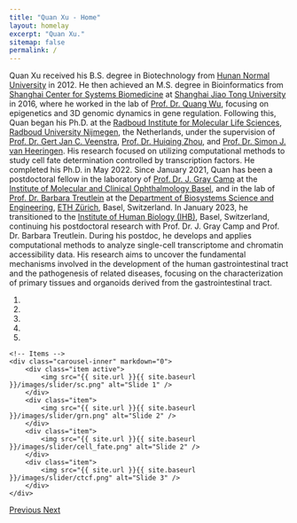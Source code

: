 ```yaml
---
title: "Quan Xu - Home"
layout: homelay
excerpt: "Quan Xu."
sitemap: false
permalink: /
---
```


Quan Xu received his B.S. degree in Biotechnology from [Hunan Normal University](https://english.hunnu.edu.cn/) in 2012. He then achieved an M.S. degree in Bioinformatics from [Shanghai Center for Systems Biomedicine](https://scsb.sjtu.edu.cn/) at [Shanghai Jiao Tong University](https://en.sjtu.edu.cn/) in 2016, where he worked in the lab of [Prof. Dr. Quang Wu](https://scsb.sjtu.edu.cn/Professor/11906.html), focusing on epigenetics and 3D genomic dynamics in gene regulation. Following this, Quan began his Ph.D. at the [Radboud Institute for Molecular Life Sciences](https://www.ru.nl/en/rimls-science), [Radboud University Nijmegen](https://www.ru.nl/en), the Netherlands, under the supervision of [Prof. Dr. Gert Jan C. Veenstra](https://veenstralab.nl/), [Prof. Dr. Huiqing Zhou](https://www.ru.nl/en/departments/radboud-institute-for-molecular-life-sciences-fnwi-deel/molecular-developmental-biology/cell-fate-decisions-epithelial-development-disease-group), and [Prof. Dr. Simon J. van Heeringen](https://www.ru.nl/en/people/heeringen-s-van). His research focused on utilizing computational methods to study cell fate determination controlled by transcription factors. He completed his Ph.D. in May 2022. Since January 2021, Quan has been a postdoctoral fellow in the laboratory of [Prof. Dr. J. Gray Camp](https://institutehumanbiology.com/about-the-ihb/exploratory-research/developmental-systems-and-computational-biology/gray-camp/) at the [Institute of Molecular and Clinical Ophthalmology Basel](https://iob.ch/), and in the lab of [Prof. Dr. Barbara Treutlein](https://bsse.ethz.ch/qdb) at the [Department of Biosystems Science and Engineering](https://bsse.ethz.ch/), [ETH Zürich](https://ethz.ch/en.html), Basel, Switzerland. In January 2023, he transitioned to the [Institute of Human Biology (IHB)](https://institutehumanbiology.com/), Basel, Switzerland, continuing his postdoctoral research with Prof. Dr. J. Gray Camp and Prof. Dr. Barbara Treutlein. During his postdoc, he develops and applies computational methods to analyze single-cell transcriptome and chromatin accessibility data. His research aims to uncover the fundamental mechanisms involved in the development of the human gastrointestinal tract and the pathogenesis of related diseases, focusing on the characterization of primary tissues and organoids derived from the gastrointestinal tract.

<div markdown="0" id="carousel" class="carousel slide" data-ride="carousel" data-interval="4000" data-pause="hover" >
    <!-- Menu -->
    <ol class="carousel-indicators">
        <li data-target="#carousel" data-slide-to="0" class="active"></li>
        <li data-target="#carousel" data-slide-to="1"></li>
        <li data-target="#carousel" data-slide-to="2"></li>
        <li data-target="#carousel" data-slide-to="3"></li>
        <li data-target="#carousel" data-slide-to="4"></li>
        <!-- <li data-target="#carousel" data-slide-to="5"></li>
        <li data-target="#carousel" data-slide-to="6"></li> -->
    </ol>

    <!-- Items -->
    <div class="carousel-inner" markdown="0">
        <div class="item active">
            <img src="{{ site.url }}{{ site.baseurl }}/images/slider/sc.png" alt="Slide 1" />
        </div>
        <div class="item">
            <img src="{{ site.url }}{{ site.baseurl }}/images/slider/grn.png" alt="Slide 2" />
        </div>
        <div class="item">
            <img src="{{ site.url }}{{ site.baseurl }}/images/slider/cell_fate.png" alt="Slide 2" />
        </div>
        <div class="item">
            <img src="{{ site.url }}{{ site.baseurl }}/images/slider/ctcf.png" alt="Slide 3" />
        </div>
    </div>

  <a class="left carousel-control" href="#carousel" role="button" data-slide="prev">
    <span class="glyphicon glyphicon-chevron-left" aria-hidden="true"></span>
    <span class="sr-only">Previous</span>
  </a>
  <a class="right carousel-control" href="#carousel" role="button" data-slide="next">
    <span class="glyphicon glyphicon-chevron-right" aria-hidden="true"></span>
    <span class="sr-only">Next</span>
  </a>
</div>



<!-- 
<figure class="fourth">
  <img src="{{ site.url }}{{ site.baseurl }}/images/logopic/Logo_Leiden.jpg" style="width: 210px">
  <img src="{{ site.url }}{{ site.baseurl }}/images/logopic/Logo_Nanofront.jpg" style="width: 110px">
  <img src="{{ site.url }}{{ site.baseurl }}/images/logopic/Logo_NWO.jpg" style="width: 120px">
  <img src="{{ site.url }}{{ site.baseurl }}/images/logopic/Logo_ERC.jpg" style="width: 110px">
</figure> -->
